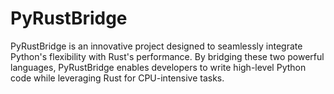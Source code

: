 # PyRustBridge
PyRustBridge is an innovative project designed to seamlessly integrate Python's flexibility with Rust's performance. By bridging these two powerful languages, PyRustBridge enables developers to write high-level Python code while leveraging Rust for CPU-intensive tasks. 
